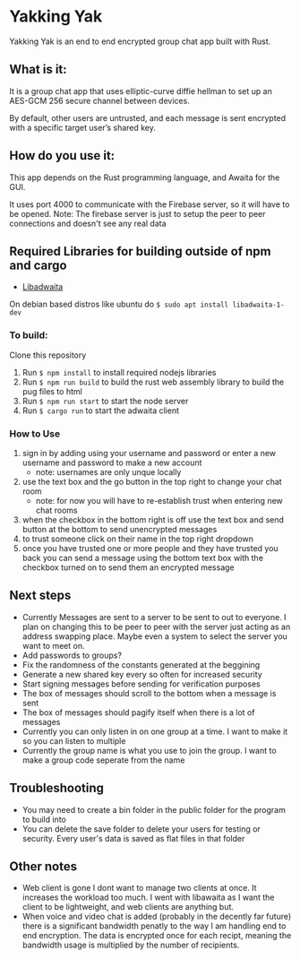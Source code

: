 # Yakking Yak
Yakking Yak is an end to end encrypted group chat app built with Rust. 

## What is it:

It is a group chat app that uses elliptic-curve diffie hellman to set up an AES-GCM 256 secure channel between devices. 

By default, other users are untrusted, and each message is sent encrypted with a specific target user’s shared key. 

## How do you use it:

This app depends on the Rust programming language, and Awaita for the GUI.

It uses port 4000 to communicate with the Firebase server, so it will have to be opened.
Note: The firebase server is just to setup the peer to peer connections and doesn't see any real data

## Required Libraries for building outside of npm and cargo
- [Libadwaita](https://gtk-rs.org/gtk4-rs/stable/latest/book/libadwaita.html#libadwaita)

On debian based distros like ubuntu do `$ sudo apt install libadwaita-1-dev`

### To build:
  
Clone this repository
1. Run `$ npm install` to install required nodejs libraries
1. Run `$ npm run build` to build the rust web assembly library to build the pug files to html
1. Run `$ npm run start` to start the node server   
1. Run `$ cargo run` to start the adwaita client

### How to Use
1. sign in by adding using your username and password or enter a new username and password to make a new account
    -  note: usernames are only unque locally
1. use the text box and the go button in the top right to change your chat room
    - note: for now you will have to re-establish trust when entering new chat rooms
1. when the checkbox in the bottom right is off use the text box and send button at the bottom to send unencrypted messages
1. to trust someone click on their name in the top right dropdown
1. once you have trusted one or more people and they have trusted you back you can send a message using the bottom text box with the checkbox turned on to send them an encrypted message

## Next steps
- Currently Messages are sent to a server to be sent to out to everyone. I plan on changing this to be peer to peer with the server just acting as an address swapping place. Maybe even a system to select the server you want to meet on.
- Add passwords to groups?
- Fix the randomness of the constants generated at the beggining
- Generate a new shared key every so often for increased security
- Start signing messages before sending for verification purposes
- The box of messages should scroll to the bottom when a message is sent
- The box of messages should pagify itself when there is a lot of messages
- Currently you can only listen in on one group at a time. I want to make it so you can listen to multiple
- Currently the group name is what you use to join the group. I want to make a group code seperate from the name

## Troubleshooting
- You may need to create a bin folder in the public folder for the program to build into
- You can delete the save folder to delete your users for testing or security. Every user's data is saved as flat files in that folder

## Other notes
- Web client is gone I dont want to manage two clients at once. It increases the workload too much. I went with libawaita as I want the client to be lightweight, and web clients are anything but.
- When voice and video chat is added (probably in the decently far future) there is a significant bandwidth penatly to the way I am handling end to end encryption. The data is encrypted once for each recipt, meaning the bandwidth usage is multiplied by the number of recipients.